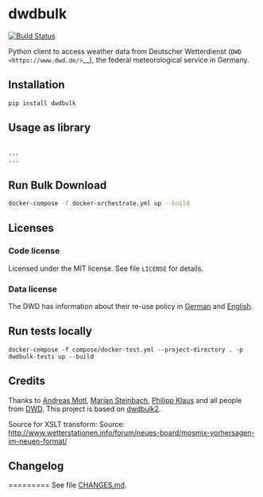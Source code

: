 # dwdbulk


[![Build Status](https://dev.azure.com/jlewis91/dwdbulk/_apis/build/status/jlewis91.dwdbulk?branchName=master)](https://dev.azure.com/jlewis91/dwdbulk/_build/latest?definitionId=1&branchName=master)

Python client to access weather data from Deutscher Wetterdienst
(`DWD <https://www.dwd.de/>`__), the federal meteorological service in
Germany.

## Installation

`pip install dwdbulk`

## Usage as library

```python

...
...

```

## Run Bulk Download

```sh
docker-compose -f docker-orchestrate.yml up --build
```


## Licenses


### Code license

Licensed under the MIT license. See file ``LICENSE`` for details.

### Data license

The DWD has information about their re-use policy in
[German](https://www.dwd.de/DE/service/copyright/copyright_node.html) and
[English](https://www.dwd.de/EN/service/copyright/copyright_node.html).

## Run tests locally

`docker-compose -f compose/docker-test.yml --project-directory . -p dwdbulk-tests up --build`

## Credits

Thanks to [Andreas Motl](https://github.com/amotl), [Marian Steinbach](https://github.com/marians), [Philipp Klaus](https://github.com/pklaus) and all people from [DWD](https://www.dwd.de/). This project is based on [dwdbulk2](https://github.com/hiveeyes/dwdbulk2).

Source for XSLT transform: Source: http://www.wetterstationen.info/forum/neues-board/mosmix-vorhersagen-im-neuen-format/
## Changelog
=========
See file [CHANGES.md]().
